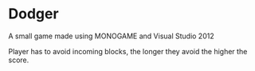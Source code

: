 Dodger
======

A small game made using MONOGAME and Visual Studio 2012

Player has to avoid incoming blocks, the longer they avoid the higher the score.
